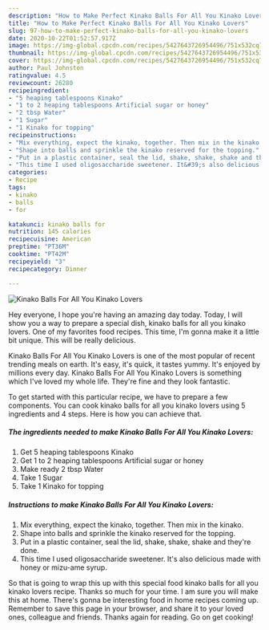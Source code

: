 ```yaml
---
description: "How to Make Perfect Kinako Balls For All You Kinako Lovers"
title: "How to Make Perfect Kinako Balls For All You Kinako Lovers"
slug: 97-how-to-make-perfect-kinako-balls-for-all-you-kinako-lovers
date: 2020-10-22T01:52:57.917Z
image: https://img-global.cpcdn.com/recipes/5427643726954496/751x532cq70/kinako-balls-for-all-you-kinako-lovers-recipe-main-photo.jpg
thumbnail: https://img-global.cpcdn.com/recipes/5427643726954496/751x532cq70/kinako-balls-for-all-you-kinako-lovers-recipe-main-photo.jpg
cover: https://img-global.cpcdn.com/recipes/5427643726954496/751x532cq70/kinako-balls-for-all-you-kinako-lovers-recipe-main-photo.jpg
author: Paul Johnston
ratingvalue: 4.5
reviewcount: 26280
recipeingredient:
- "5 heaping tablespoons Kinako"
- "1 to 2 heaping tablespoons Artificial sugar or honey"
- "2 tbsp Water"
- "1 Sugar"
- "1 Kinako for topping"
recipeinstructions:
- "Mix everything, expect the kinako, together. Then mix in the kinako."
- "Shape into balls and sprinkle the kinako reserved for the topping."
- "Put in a plastic container, seal the lid, shake, shake, shake and they&#39;re done."
- "This time I used oligosaccharide sweetener. It&#39;s also delicious made with honey or mizu-ame syrup."
categories:
- Recipe
tags:
- kinako
- balls
- for

katakunci: kinako balls for 
nutrition: 145 calories
recipecuisine: American
preptime: "PT36M"
cooktime: "PT42M"
recipeyield: "3"
recipecategory: Dinner

---
```



![Kinako Balls For All You Kinako Lovers](https://img-global.cpcdn.com/recipes/5427643726954496/751x532cq70/kinako-balls-for-all-you-kinako-lovers-recipe-main-photo.jpg)

Hey everyone, I hope you're having an amazing day today. Today, I will show you a way to prepare a special dish, kinako balls for all you kinako lovers. One of my favorites food recipes. This time, I'm gonna make it a little bit unique. This will be really delicious.



Kinako Balls For All You Kinako Lovers is one of the most popular of recent trending meals on earth. It's easy, it's quick, it tastes yummy. It's enjoyed by millions every day. Kinako Balls For All You Kinako Lovers is something which I've loved my whole life. They're fine and they look fantastic.


To get started with this particular recipe, we have to prepare a few components. You can cook kinako balls for all you kinako lovers using 5 ingredients and 4 steps. Here is how you can achieve that.

<!--inarticleads1-->

##### The ingredients needed to make Kinako Balls For All You Kinako Lovers:

1. Get 5 heaping tablespoons Kinako
1. Get 1 to 2 heaping tablespoons Artificial sugar or honey
1. Make ready 2 tbsp Water
1. Take 1 Sugar
1. Take 1 Kinako for topping




<!--inarticleads2-->

##### Instructions to make Kinako Balls For All You Kinako Lovers:

1. Mix everything, expect the kinako, together. Then mix in the kinako.
1. Shape into balls and sprinkle the kinako reserved for the topping.
1. Put in a plastic container, seal the lid, shake, shake, shake and they&#39;re done.
1. This time I used oligosaccharide sweetener. It&#39;s also delicious made with honey or mizu-ame syrup.




So that is going to wrap this up with this special food kinako balls for all you kinako lovers recipe. Thanks so much for your time. I am sure you will make this at home. There's gonna be interesting food in home recipes coming up. Remember to save this page in your browser, and share it to your loved ones, colleague and friends. Thanks again for reading. Go on get cooking!
